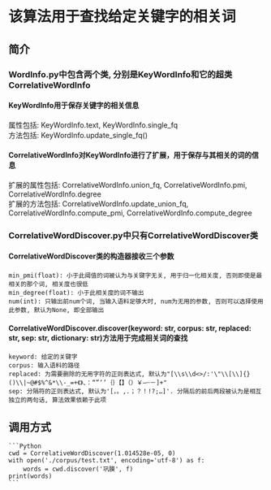 # 该算法用于查找给定关键字的相关词

## 简介

### WordInfo.py中包含两个类, 分别是KeyWordInfo和它的超类CorrelativeWordInfo  

#### KeyWordInfo用于保存关键字的相关信息  

属性包括: KeyWordInfo.text, KeyWordInfo.single_fq  
方法包括: KeyWordInfo.update_single_fq()  

#### CorrelativeWordInfo对KeyWordInfo进行了扩展，用于保存与其相关的词的信息  

扩展的属性包括: CorrelativeWordInfo.union_fq, CorrelativeWordInfo.pmi, CorrelativeWordInfo.degree  
扩展的方法包括: CorrelativeWordInfo.update_union_fq, CorrelativeWordInfo.compute_pmi, CorrelativeWordInfo.compute_degree  

### CorrelativeWordDiscover.py中只有CorrelativeWordDiscover类  

#### CorrelativeWordDiscover类的构造器接收三个参数

    min_pmi(float): 小于此阈值的词被认为与关键字无关, 用于归一化相关度, 否则即使是最相关的那个词, 相关度也很低  
    min_degree(float): 小于此相关度的词不输出  
    num(int): 只输出前num个词, 当输入语料足够大时, num为无用的参数, 否则可以选择使用此参数, 默认为None, 即全部输出  

#### CorrelativeWordDiscover.discover(keyword: str, corpus: str, replaced: str, sep: str, dictionary: str)方法用于完成相关词的查找

    keyword: 给定的关键字  
    corpus: 输入语料的路径  
    replaced: 为需要删除的无用字符的正则表达式, 默认为"[\\s\\d<>/:'\"\\[\\]{}()\\|~@#$%^&*\\-_=+《》、：“”‘’｛｝【】（）￥—┄－]+"  
    sep: 分隔符的正则表达式, 默认为'[，。,.；？！!?;…]'. 分隔后的前后两段被认为是相互独立的两句话, 算法效果依赖于此项  

## 调用方式

    ```Python
    cwd = CorrelativeWordDiscover(1.014528e-05, 0)
    with open('./corpus/test.txt', encoding='utf-8') as f:
        words = cwd.discover('巩膜', f)
    print(words)
    ```
